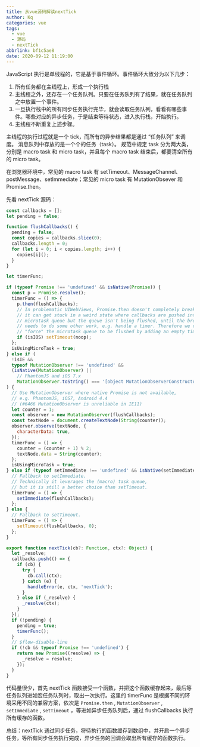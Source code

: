 ```yaml
---
title: 从vue源码解读nextTick
author: Kq
categories: vue
tags:
  - vue
  - 源码
  - nextTick
abbrlink: bf1c5ae8
date: 2020-09-12 11:19:00
---
```


JavaScript 执行是单线程的，它是基于事件循环。事件循环大致分为以下几步：

1. 所有任务都在主线程上，形成一个执行栈
2. 主线程之外，还存在一个任务队列。只要在任务队列有了结果，就在任务队列之中放置一个事件。
3. 一旦执行栈中的所有同步任务执行完毕，就会读取任务队列，看看有哪些事件。哪些对应的异步任务，于是结束等待状态，进入执行栈，开始执行。
4. 主线程不断重复上述步骤。

主线程的执行过程就是一个 tick，而所有的异步结果都是通过 “任务队列” 来调度。 消息队列中存放的是一个个的任务（task）。 规范中规定 task 分为两大类，分别是 macro task 和 micro task，并且每个 macro task 结束后，都要清空所有的 micro task。

在浏览器环境中，常见的 macro task 有 setTimeout、MessageChannel、postMessage、setImmediate；常见的 micro task 有 MutationObsever 和 Promise.then。

先看 nextTick 源码：

```javascript
const callbacks = [];
let pending = false;

function flushCallbacks() {
  pending = false;
  const copies = callbacks.slice(0);
  callbacks.length = 0;
  for (let i = 0; i < copies.length; i++) {
    copies[i]();
  }
}

let timerFunc;

if (typeof Promise !== 'undefined' && isNative(Promise)) {
  const p = Promise.resolve();
  timerFunc = () => {
    p.then(flushCallbacks);
    // In problematic UIWebViews, Promise.then doesn't completely break, but
    // it can get stuck in a weird state where callbacks are pushed into the
    // microtask queue but the queue isn't being flushed, until the browser
    // needs to do some other work, e.g. handle a timer. Therefore we can
    // "force" the microtask queue to be flushed by adding an empty timer.
    if (isIOS) setTimeout(noop);
  };
  isUsingMicroTask = true;
} else if (
  !isIE &&
  typeof MutationObserver !== 'undefined' &&
  (isNative(MutationObserver) ||
    // PhantomJS and iOS 7.x
    MutationObserver.toString() === '[object MutationObserverConstructor]')
) {
  // Use MutationObserver where native Promise is not available,
  // e.g. PhantomJS, iOS7, Android 4.4
  // (#6466 MutationObserver is unreliable in IE11)
  let counter = 1;
  const observer = new MutationObserver(flushCallbacks);
  const textNode = document.createTextNode(String(counter));
  observer.observe(textNode, {
    characterData: true,
  });
  timerFunc = () => {
    counter = (counter + 1) % 2;
    textNode.data = String(counter);
  };
  isUsingMicroTask = true;
} else if (typeof setImmediate !== 'undefined' && isNative(setImmediate)) {
  // Fallback to setImmediate.
  // Technically it leverages the (macro) task queue,
  // but it is still a better choice than setTimeout.
  timerFunc = () => {
    setImmediate(flushCallbacks);
  };
} else {
  // Fallback to setTimeout.
  timerFunc = () => {
    setTimeout(flushCallbacks, 0);
  };
}

export function nextTick(cb?: Function, ctx?: Object) {
  let _resolve;
  callbacks.push(() => {
    if (cb) {
      try {
        cb.call(ctx);
      } catch (e) {
        handleError(e, ctx, 'nextTick');
      }
    } else if (_resolve) {
      _resolve(ctx);
    }
  });
  if (!pending) {
    pending = true;
    timerFunc();
  }
  // $flow-disable-line
  if (!cb && typeof Promise !== 'undefined') {
    return new Promise((resolve) => {
      _resolve = resolve;
    });
  }
}
```

代码量很少，首先 nextTick 函数接受一个函数，并把这个函数缓存起来，最后等任务队列进如宏任务队列时，取出一次执行。这里的 timerFunc 是根据不同的环境采用不同的兼容方案，依次是 `Promise.then` , `MutationObserver` , `setImmediate` , `setTimeout` ，等进如异步任务队列后，通过 flushCallbacks 执行所有缓存的函数。

总结：nextTick 通过同步任务，将待执行的函数缓存到数组中，并开启一个异步任务，等所有同步任务执行完成，异步任务的回调会取出所有缓存的函数执行。
